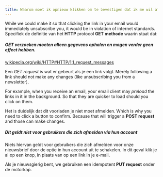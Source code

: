 ```yaml
---
title: Waarom moet ik opnieuw klikken om te bevestigen dat ik me wil afmelden voor de nieuwsbrief?
---
```


While we could make it so that clicking the link in your email would immediately unsubscribe you, it would be in violation of internet standards. Specifiek de definitie van het __HTTP__ protocol __GET methode__ waarin staat dat:


<Note>
<h5>GET verzoeken moeten alleen gegevens ophalen en mogen verder geen effect hebben.</h5>

[wikipedia.org/wiki/HTTP#HTTP/1.1_request_messages](https://en.wikipedia.org/wiki/HTTP#HTTP/1.1_request_messages)
</Note>

Een _GET request_ is wat er gebeurt als je een link volgt. Merely following a link should not make any changes (like unsubscribing you from a newsletter).

For example, when you receive an email, your email client may _preload_ the links in it in the background. So that they are quicker to load should you click on them.

Het is duidelijk dat dit voorladen je niet moet afmelden. Which is why you need to click a button to confirm. Because that will trigger a __POST request__ and those can make changes.

<Tip>

##### Dit geldt niet voor gebruikers die zich afmelden via hun account

Niets hiervan geldt voor gebruikers die zich afmelden voor onze nieuwsbrief door de optie
in hun account uit te schakelen. In dit geval klik je al op een knop, in plaats van
op een link in je e-mail.

Als je nieuwsgierig bent, we gebruiken een idempotent __PUT request__ onder de motorkap.
</Tip>


